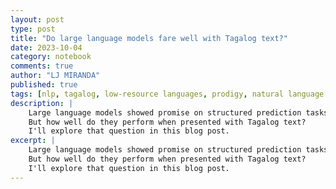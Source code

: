 ```yaml
---
layout: post
type: post
title: "Do large language models fare well with Tagalog text?"
date: 2023-10-04
category: notebook
comments: true
author: "LJ MIRANDA"
published: true
tags: [nlp, tagalog, low-resource languages, prodigy, natural language processing, machine learning]
description: |
    Large language models showed promise on structured prediction tasks like NER and text categorization.
    But how well do they perform when presented with Tagalog text?
    I'll explore that question in this blog post.
excerpt: |
    Large language models showed promise on structured prediction tasks like NER and text categorization.
    But how well do they perform when presented with Tagalog text?
    I'll explore that question in this blog post.
---
```



<!--
How much does Tagalog make up in a large language model's corpora?
no info on gpt-3, but we can guess assuming it was trained on internet text (check c4)
show large language models tagalog "exposure"
-->